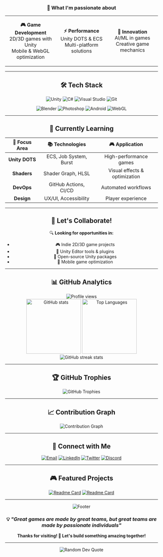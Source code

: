 
<div align="center">

### 🎯 What I'm passionate about

</div>

<table align="center">
<tr>
<td align="center" width="33%">

**🎮 Game Development**
<br/>
2D/3D games with Unity
<br/>
Mobile & WebGL optimization

</td>
<td align="center" width="33%">

**⚡ Performance**
<br/>
Unity DOTS & ECS
<br/>
Multi-platform solutions

</td>
<td align="center" width="33%">

**🤖 Innovation**
<br/>
AI/ML in games
<br/>
Creative game mechanics

</td>
</tr>
</table>

---

<div align="center">

## 🛠️ Tech Stack

</div>

<div align="center">

![Unity](https://img.shields.io/badge/Unity-000000?style=for-the-badge&logo=unity&logoColor=white)
![C#](https://img.shields.io/badge/C%23-239120?style=for-the-badge&logo=c-sharp&logoColor=white)
![Visual Studio](https://img.shields.io/badge/Visual%20Studio-5C2D91?style=for-the-badge&logo=visual-studio&logoColor=white)
![Git](https://img.shields.io/badge/Git-F05032?style=for-the-badge&logo=git&logoColor=white)

![Blender](https://img.shields.io/badge/Blender-F5792A?style=for-the-badge&logo=blender&logoColor=white)
![Photoshop](https://img.shields.io/badge/Photoshop-31A8FF?style=for-the-badge&logo=adobe-photoshop&logoColor=white)
![Android](https://img.shields.io/badge/Android-3DDC84?style=for-the-badge&logo=android&logoColor=white)
![WebGL](https://img.shields.io/badge/WebGL-990000?style=for-the-badge&logo=webgl&logoColor=white)

</div>

---

<div align="center">

## 🌱 Currently Learning

</div>

<div align="center">

| 🎯 Focus Area | 📚 Technologies | 🎮 Application |
|:-------------:|:---------------:|:--------------:|
| **Unity DOTS** | ECS, Job System, Burst | High-performance games |
| **Shaders** | Shader Graph, HLSL | Visual effects & optimization |
| **DevOps** | GitHub Actions, CI/CD | Automated workflows |
| **Design** | UX/UI, Accessibility | Player experience |

</div>

---

<div align="center">

## 💞️ Let's Collaborate!

</div>

<div align="center">

🔍 **Looking for opportunities in:**
- 🎮 Indie 2D/3D game projects
- 🔧 Unity Editor tools & plugins
- 🌟 Open-source Unity packages
- 📱 Mobile game optimization

</div>

---

<div align="center">

## 📊 GitHub Analytics

</div>

<div align="center">
  <img src="https://komarev.com/ghpvc/?username=napoleloc&color=58A6FF&style=for-the-badge" alt="Profile views" />
</div>

<div align="center">
  <img height="180em" src="https://github-readme-stats.vercel.app/api?username=napoleloc&show_icons=true&theme=github_dark&include_all_commits=true&count_private=true&hide_border=true&bg_color=0D1117" alt="GitHub stats" />
  <img height="180em" src="https://github-readme-stats.vercel.app/api/top-langs/?username=napoleloc&layout=compact&theme=github_dark&hide_border=true&bg_color=0D1117" alt="Top Languages" />
</div>

<div align="center">
  <img src="https://github-readme-streak-stats.herokuapp.com/?user=napoleloc&theme=github-dark-blue&hide_border=true&background=0D1117" alt="GitHub streak stats" />
</div>

---

<div align="center">

## 🏆 GitHub Trophies

</div>

<div align="center">
  <img src="https://github-profile-trophy.vercel.app/?username=napoleloc&theme=discord&no-frame=true&row=1&column=7" alt="GitHub Trophies" />
</div>

---

<div align="center">

## 📈 Contribution Graph

</div>

<div align="center">
  <img src="https://github-readme-activity-graph.vercel.app/graph?username=napoleloc&theme=github-compact&bg_color=0D1117&hide_border=true&line=58A6FF&point=58A6FF" alt="Contribution Graph" />
</div>

---

<div align="center">

## 🤝 Connect with Me

</div>

<div align="center">

[![Email](https://img.shields.io/badge/Email-D14836?style=for-the-badge&logo=gmail&logoColor=white)](mailto:your.email@example.com)
[![LinkedIn](https://img.shields.io/badge/LinkedIn-0077B5?style=for-the-badge&logo=linkedin&logoColor=white)](https://linkedin.com/in/your-profile)
[![Twitter](https://img.shields.io/badge/Twitter-1DA1F2?style=for-the-badge&logo=twitter&logoColor=white)](https://twitter.com/your-handle)
[![Discord](https://img.shields.io/badge/Discord-5865F2?style=for-the-badge&logo=discord&logoColor=white)](https://discord.gg/your-server)

</div>

---

<div align="center">

## 🎮 Featured Projects

</div>

<div align="center">

[![Readme Card](https://github-readme-stats.vercel.app/api/pin/?username=napoleloc&repo=your-game-project&theme=github_dark&hide_border=true&bg_color=0D1117)](https://github.com/napoleloc/your-game-project)
[![Readme Card](https://github-readme-stats.vercel.app/api/pin/?username=napoleloc&repo=unity-tools&theme=github_dark&hide_border=true&bg_color=0D1117)](https://github.com/napoleloc/unity-tools)

</div>

---

<div align="center">
  <img src="https://capsule-render.vercel.app/api?type=waving&color=58A6FF&height=120&section=footer" alt="Footer" />
</div>

<div align="center">
  
### 💡 *"Great games are made by great teams, but great teams are made by passionate individuals"*

**Thanks for visiting! 🚀 Let's build something amazing together!**

</div>

---

<div align="center">
  <img src="https://quotes-github-readme.vercel.app/api?type=horizontal&theme=dark" alt="Random Dev Quote" />
</div>

<!--
**napoleloc/napoleloc** is a ✨ _special_ ✨ repository because its `README.md` 
appears on your GitHub profile.
-->
